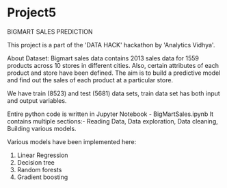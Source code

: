 # Project5
BIGMART SALES PREDICTION

This project is a part of the 'DATA HACK' hackathon by 'Analytics Vidhya'.

About Dataset:
Bigmart sales data contains 2013 sales data for 1559 products across 10 stores in different cities. Also, certain attributes of each product and store have been defined. The aim is to build a predictive model and find out the sales of each product at a particular store.

We have train (8523) and test (5681) data sets, train data set has both input and output variables.

Entire python code is written in Jupyter Notebook - BigMartSales.ipynb 
It contains multiple sections:-
Reading Data,
Data exploration,
Data cleaning,
Building various models.

Various models have been implemented here:
1) Linear Regression
2) Decision tree
3) Random forests
4) Gradient boosting 
